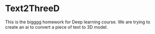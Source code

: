 # Text2ThreeD
This is the bigggg homework for Deep learning course. We are trying to create an ai to convert a piece of text to 3D model.
